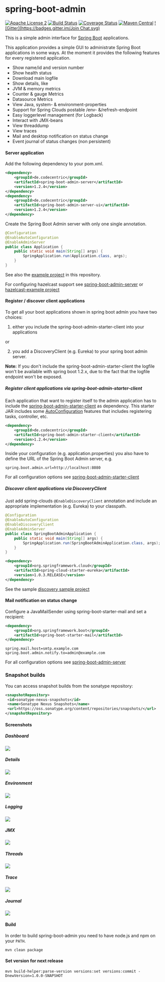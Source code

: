 spring-boot-admin
=================
[![Apache License 2](https://img.shields.io/badge/license-ASF2-blue.svg)](https://www.apache.org/licenses/LICENSE-2.0.txt)
[![Build Status](https://travis-ci.org/codecentric/spring-boot-admin.svg?branch=master)](https://travis-ci.org/codecentric/spring-boot-admin)
[![Coverage Status](https://coveralls.io/repos/codecentric/spring-boot-admin/badge.svg)](https://coveralls.io/r/codecentric/spring-boot-admin)
[![Maven Central](https://maven-badges.herokuapp.com/maven-central/de.codecentric/spring-boot-admin/badge.svg)](https://maven-badges.herokuapp.com/maven-central/de.codecentric/spring-boot-admin/)
[![Gitter](https://badges.gitter.im/Join Chat.svg)](https://gitter.im/codecentric/spring-boot-admin?utm_source=badge&utm_medium=badge&utm_campaign=pr-badge&utm_content=badge)

This is a simple admin interface for [Spring Boot](http://projects.spring.io/spring-boot/ "Official Spring-Boot website") applications.

This application provides a simple GUI to administrate Spring Boot applications in some ways. At the moment it provides the following features for every registered application.

* Show name/id and version number
* Show health status
* Download main logfile
* Show details, like
 * JVM & memory metrics
 * Counter & gauge Metrics
 * Datasource Metrics
* View Java, system- & environment-properties
* Support for Spring Clouds postable /env- &/refresh-endpoint
* Easy loggerlevel management (for Logback)
* Interact with JMX-beans
* View threaddump
* View traces
* Mail and desktop notification on status change
* Event journal of status changes (non persistent)

#### Server application
Add the following dependency to your pom.xml.
```xml
<dependency>
	<groupId>de.codecentric</groupId>
	<artifactId>spring-boot-admin-server</artifactId>
	<version>1.2.4</version>
</dependency>
<dependency>
	<groupId>de.codecentric</groupId>
	<artifactId>spring-boot-admin-server-ui</artifactId>
	<version>1.2.4</version>
</dependency>
```

Create the Spring Boot Admin server with only one single annotation.
```java
@Configuration
@EnableAutoConfiguration
@EnableAdminServer
public class Application {
	public static void main(String[] args) {
		SpringApplication.run(Application.class, args);
	}
}
```

See also the [example project](https://github.com/codecentric/spring-boot-admin/tree/master/spring-boot-admin-samples/spring-boot-admin-sample) in this repository.

For configuring hazelcast support see [spring-boot-admin-server](https://github.com/codecentric/spring-boot-admin/tree/master/spring-boot-admin-server/README.md) or [hazelcast-example project](https://github.com/codecentric/spring-boot-admin/tree/master/spring-boot-admin-samples/spring-boot-admin-sample-hazelcast)

#### Register / discover client applications
To get all your boot applications shown in spring boot admin you have two choices:

1) either you include the spring-boot-admin-starter-client into your applications

or

2) you add a DiscoveryClient (e.g. Eureka) to your spring boot admin server.

**Note:** If you don't include the spring-boot-admin-starter-client the logfile won't be available with spring boot 1.2.x, due to the fact that the logfile endpoint won't be exposed.

##### Register client applications via spring-boot-admin-starter-client
Each application that want to register itself to the admin application has to include the [spring-boot-admin-starter-client](https://github.com/codecentric/spring-boot-admin/tree/master/spring-boot-admin-starter-client) as dependency. This starter JAR includes some [AutoConfiguration](http://docs.spring.io/spring-boot/docs/current-SNAPSHOT/reference/htmlsingle/#using-boot-auto-configuration "Spring Boot documentation") features that includes registering tasks, controller, etc.
```xml
<dependency>
	<groupId>de.codecentric</groupId>
	<artifactId>spring-boot-admin-starter-client</artifactId>
	<version>1.2.4</version>
</dependency>
```
Inside your configuration (e.g. application.properties) you also have to define the URL of the Spring Boot Admin server, e.g.
```
spring.boot.admin.url=http://localhost:8080
```
For all configuration options see [spring-boot-admin-starter-client](https://github.com/codecentric/spring-boot-admin/tree/master/spring-boot-admin-starter-client/README.md)

##### Discover client applications via DiscoveryClient
Just add spring-clouds ``@EnableDiscoveryClient`` annotation and include an appropriate implementation (e.g. Eureka) to your classpath.
```java
@Configuration
@EnableAutoConfiguration
@EnableDiscoveryClient
@EnableAdminServer
public class SpringBootAdminApplication {
	public static void main(String[] args) {
		SpringApplication.run(SpringBootAdminApplication.class, args);
	}
}
```

```xml
<dependency>
	<groupId>org.springframework.cloud</groupId>
	<artifactId>spring-cloud-starter-eureka</artifactId>
	<version>1.0.3.RELEASE</version>
</dependency>
```
See the sample [discovery sample project](https://github.com/codecentric/spring-boot-admin/tree/master/spring-boot-admin-samples/spring-boot-admin-sample-discovery)

#### Mail notification on status change

Configure a JavaMailSender using spring-boot-starter-mail and set a recipient:
```xml
<dependency>
	<groupId>org.springframework.boot</groupId>
	<artifactId>spring-boot-starter-mail</artifactId>
</dependency>
```

```
spring.mail.host=smtp.example.com
spring.boot.admin.notify.to=admin@example.com
```

For all configuration options see [spring-boot-admin-server](https://github.com/codecentric/spring-boot-admin/tree/master/spring-boot-admin-server/README.md)

### Snapshot builds
You can access snapshot builds from the sonatype repository: 
```xml
<snapshotRepository>
 <id>sonatype-nexus-snapshots</id>
 <name>Sonatype Nexus Snapshots</name>
 <url>https://oss.sonatype.org/content/repositories/snapshots/</url>
</snapshotRepository>
```

#### Screenshots

##### Dashboard

[](url "title")
<img src="https://raw.githubusercontent.com/codecentric/spring-boot-admin/master/screenshot.png">

##### Details

[](url "title")
<img src="https://raw.githubusercontent.com/codecentric/spring-boot-admin/master/screenshot-details.png">

##### Environment

[](url "title")
<img src="https://raw.githubusercontent.com/codecentric/spring-boot-admin/master/screenshot-environment.png">

##### Logging

[](url "title")
<img src="https://raw.githubusercontent.com/codecentric/spring-boot-admin/master/screenshot-logging.png">

##### JMX

[](url "title")
<img src="https://raw.githubusercontent.com/codecentric/spring-boot-admin/master/screenshot-jmx.png">

##### Threads

[](url "title")
<img src="https://raw.githubusercontent.com/codecentric/spring-boot-admin/master/screenshot-threads.png">

##### Trace

[](url "title")
<img src="https://raw.githubusercontent.com/codecentric/spring-boot-admin/master/screenshot-trace.png">

##### Journal

[](url "title")
<img src="https://raw.githubusercontent.com/codecentric/spring-boot-admin/master/screenshot-journal.png">


#### Build
In order to build spring-boot-admin you need to have node.js and npm on your `PATH`.

```shell
mvn clean package
```

#### Set version for next release
```shell
mvn build-helper:parse-version versions:set versions:commit -DnewVersion=1.0.0-SNAPSHOT
```
